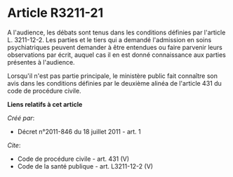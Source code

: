 # Article R3211-21

A l'audience, les débats sont tenus dans les conditions définies par l'article L. 3211-12-2. Les parties et le tiers qui a
demandé l'admission en soins psychiatriques peuvent demander à être entendues ou faire parvenir leurs observations par écrit,
auquel cas il en est donné connaissance aux parties présentes à l'audience. 

Lorsqu'il n'est pas partie principale, le ministère public fait connaître son avis dans les conditions définies par le
deuxième alinéa de l'article 431 du code de procédure civile.

**Liens relatifs à cet article**

_Créé par_:

  - Décret n°2011-846 du 18 juillet 2011 - art. 1

_Cite_:

  - Code de procédure civile - art. 431 (V)
  - Code de la santé publique - art. L3211-12-2 (V)
